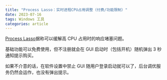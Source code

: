 ```yaml
---
title: "Process Lasso：实时进程CPU占用调整（付费/功能限制）"
date: 2023-07-16
tags: Windows 工具
categories: article
---
```


[Process Lasso](https://bitsum.com/)据称可以缓解高 CPU 占用时的响应堵塞问题。

基础功能可以免费使用，但不注册就会在 GUI 启动时（包括开机）随机弹出 3 秒通知提示购买。

如果不介意的话，在软件设置中禁止 GUI 随用户登录启动就可以了，后台调优服务仍然会运作，也没有弹出提示。
